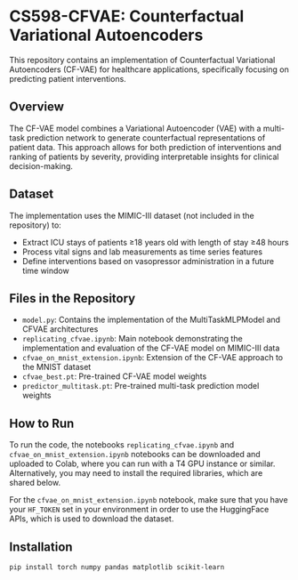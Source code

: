 # CS598-CFVAE: Counterfactual Variational Autoencoders

This repository contains an implementation of Counterfactual Variational Autoencoders (CF-VAE) for healthcare applications, specifically focusing on predicting patient interventions.

## Overview

The CF-VAE model combines a Variational Autoencoder (VAE) with a multi-task prediction network to generate counterfactual representations of patient data. This approach allows for both prediction of interventions and ranking of patients by severity, providing interpretable insights for clinical decision-making.

## Dataset

The implementation uses the MIMIC-III dataset (not included in the repository) to:

- Extract ICU stays of patients ≥18 years old with length of stay ≥48 hours
- Process vital signs and lab measurements as time series features
- Define interventions based on vasopressor administration in a future time window

## Files in the Repository

- `model.py`: Contains the implementation of the MultiTaskMLPModel and CFVAE architectures
- `replicating_cfvae.ipynb`: Main notebook demonstrating the implementation and evaluation of the CF-VAE model on MIMIC-III data
- `cfvae_on_mnist_extension.ipynb`: Extension of the CF-VAE approach to the MNIST dataset
- `cfvae_best.pt`: Pre-trained CF-VAE model weights
- `predictor_multitask.pt`: Pre-trained multi-task prediction model weights

## How to Run
To run the code, the notebooks `replicating_cfvae.ipynb` and `cfvae_on_mnist_extension.ipynb` notebooks can be downloaded and uploaded to Colab, where you can run with a T4 GPU instance or similar. Alternatively, you may need to install the required libraries, which are shared below.

For the `cfvae_on_mnist_extension.ipynb` notebook, make sure that you have your `HF_TOKEN` set in your environment in order to use the HuggingFace APIs, which is used to download the dataset.

## Installation

```bash
pip install torch numpy pandas matplotlib scikit-learn

